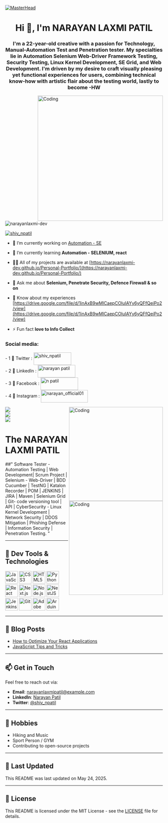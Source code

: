 [![MasterHead](https://techbullion.com/wp-content/uploads/2023/03/Software-Development.webp)](https://narayanlaxmi-dev.github.io/Personal-Portfolio/)
<h1 align="center">Hi 👋, I'm NARAYAN LAXMI PATIL</h1>
<h3 align="center">I'm a 22-year-old creative with a passion for Technology, Manual-Automation Test and Penetration tester. My specialties lie in Automation Selenium Web-Driver Framework Testing, Security Testing, Linux Kernel Development, SE Grid, and Web Development. I'm driven by my desire to craft visually pleasing yet functional experiences for users, combining technical know-how with artistic flair about the testing world, lastly to become -HW</h3>
<img align="right" alt="Coding" width="400" src="https://github.com/narayanlaxmi-dev/narayanlaxmi-dev/assets/151113796/ecf9f3f0-e27e-4abf-954c-cea163545789">
<meta name="google-site-verification" content="80zNqeHdTEVKYHQogFtHz0LJ4nnQdgfUD18DOdBJmlo" />

<p align="left"> <img src="https://komarev.com/ghpvc/?username=narayanlaxmi-dev&label=Profile%20views&color=0e75b6&style=flat" alt="narayanlaxmi-dev" /> </p>

<p align="left"> <a href="https://twitter.com/shiv_npatil" target="blank"><img src="https://img.shields.io/twitter/follow/shiv_npatil?logo=twitter&style=for-the-badge" alt="shiv_npatil" /></a> </p>

- 🔭 I’m currently working on [Automation - SE](none)

- 🌱 I’m currently learning **Automation - SELENIUM, react**

- 👨‍💻 All of my projects are available at [https://narayanlaxmi-dev.github.io/Personal-Portfolio/](https://narayanlaxmi-dev.github.io/Personal-Portfolio/)

- 💬 Ask me about **Selenium, Penetrate Security, Defence Firewall & so on**

- 📄 Know about my experiences [https://drive.google.com/file/d/1inAxB9wMlCaepCOluIAYy6yQFfQeiPo2/view](https://drive.google.com/file/d/1inAxB9wMlCaepCOluIAYy6yQFfQeiPo2/view)

- ⚡ Fun fact **love to Info Collect**

<h3 align="left">Social media:</h3>
<p align="left">
-  1 💬 Twitter :  <a href="https://twitter.com/shiv_npatil" target="blank"><img align="center" src="https://raw.githubusercontent.com/rahuldkjain/github-profile-readme-generator/master/src/images/icons/Social/twitter.svg" alt="shiv_npatil" height="40" width="120" /></a> </br>
-  2 💬 LinkedIn :   <a href="https://linkedin.com/in/narayan patil" target="blank"><img align="center" src="https://raw.githubusercontent.com/rahuldkjain/github-profile-readme-generator/master/src/images/icons/Social/linked-in-alt.svg" alt="narayan patil" height="40" width="120" /></a> </br>
-  3 💬 Facebook :  <a href="https://fb.com/n patil" target="blank"><img align="center" src="https://raw.githubusercontent.com/rahuldkjain/github-profile-readme-generator/master/src/images/icons/Social/facebook.svg" alt="n patil" height="40" width="120"" /></a> </br>
-  4 💬 Instagram :  <a href="https://instagram.com/narayan_official01" target="blank"><img align="center" src="https://raw.githubusercontent.com/rahuldkjain/github-profile-readme-generator/master/src/images/icons/Social/instagram.svg" alt="narayan_official01" height="40" width="150" /></a>
</p>

<img align="right" alt="Coding" width="300" src="https://github.com/narayanlaxmi-dev/narayanlaxmi-dev/assets/151113796/fb0a1c98-8680-4ccc-a18e-e13d74e2829e">

 ![](https://github-readme-stats.vercel.app/api?username=narayanlaxmi-dev&theme=yeblu&hide_border=false&include_all_commits=true&count_private=true) <br/>
![](https://github-readme-streak-stats.herokuapp.com/?user=narayanlaxmi-dev&theme=yeblu&hide_border=false)<br/>
![](https://github-readme-stats.vercel.app/api/top-langs/?username=narayanlaxmi-dev&theme=yeblu&hide_border=false&include_all_commits=true&count_private=true&layout=compact)
<img align="right" alt="Coding" width="300" src="https://github.com/narayanlaxmi-dev/narayanlaxmi-dev/assets/151113796/0972c5e1-6f5d-48c6-a0b6-f7c07e54fcd5">

# The **NARAYAN LAXMI PATIL** </br>
##"    Software Tester - Automation Testing | Web Development| Scrum Project | Selenium - Web-Driver | BDD Cucumber | TestNG | Katalon Recorder | POM | JENKINS | JIRA | Maven | Selenium Grid | Git- code versioning tool | API | CyberSecurity - Linux Kernel Development | Network Security | DDOS Mitigation | Phishing Defense | Information Security | Penetration Testing.    "

---

## 🧰 Dev Tools & Technologies

<p align="left">
  <img src="https://cdn.jsdelivr.net/gh/devicons/devicon/icons/javascript/javascript-original.svg" height="40" alt="JavaScript">
  <img src="https://cdn.jsdelivr.net/gh/devicons/devicon/icons/css3/css3-original.svg" height="40" alt="CSS3">
  <img src="https://cdn.jsdelivr.net/gh/devicons/devicon/icons/html5/html5-original.svg" height="40" alt="HTML5">
  <img src="https://cdn.jsdelivr.net/gh/devicons/devicon/icons/python/python-original.svg" height="40" alt="Python">
  <img src="https://cdn.jsdelivr.net/gh/devicons/devicon/icons/react/react-original.svg" height="40" alt="React">
  <img src="https://cdn.jsdelivr.net/gh/devicons/devicon/icons/nextjs/nextjs-original.svg" height="40" alt="Next.js">
  <img src="https://cdn.jsdelivr.net/gh/devicons/devicon/icons/nodejs/nodejs-original.svg" height="40" alt="Node.js">
  <img src="https://cdn.jsdelivr.net/gh/devicons/devicon/icons/nestjs/nestjs-plain.svg" height="40" alt="NestJS">
  <img src="https://www.vectorlogo.zone/logos/jenkins/jenkins-icon.svg" height="40" alt="Jenkins">
  <img src="https://www.vectorlogo.zone/logos/git-scm/git-scm-icon.svg" height="40" alt="Git">
  <img src="https://www.vectorlogo.zone/logos/adobe_illustrator/adobe_illustrator-icon.svg" height="40" alt="Adobe Illustrator">
  <img src="https://www.vectorlogo.zone/logos/arduino/arduino-icon.svg" height="40" alt="Arduino">
</p>

---

## 📝 Blog Posts

- [How to Optimize Your React Applications](#)
- [JavaScript Tips and Tricks](#)

---

## 📫 Get in Touch

Feel free to reach out via:

- **Email**: [narayanlaxmipatil@example.com](mailto:narayanlaxmipatil@email.com)
- **LinkedIn**: [Narayan Patil](https://linkedin.com/in/narayan-patil)
- **Twitter**: [@shiv_npatil](https://twitter.com/shiv_npatil)

---

## 🎨 Hobbies

- Hiking and Music
- Sport Person / GYM
- Contributing to open-source projects

---

## 🔄 Last Updated

This README was last updated on May 24, 2025.

---

## 📝 License

This README is licensed under the MIT License - see the [LICENSE](LICENSE) file for details.
